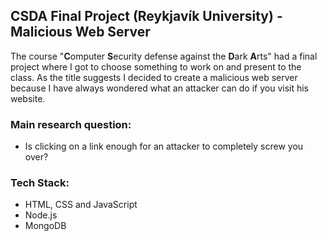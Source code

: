 ## CSDA Final Project (Reykjavík University) - Malicious Web Server

The course "<b>C</b>omputer <b>S</b>ecurity defense against the <b>D</b>ark <b>A</b>rts" had a final project where I got to choose something to work on and present to the class. As the title suggests I decided to create a malicious web server because I have always wondered what an attacker can do if you visit his website.

### Main research question:

- Is clicking on a link enough for an attacker to completely screw you over?

### Tech Stack:

- HTML, CSS and JavaScript
- Node.js
- MongoDB
